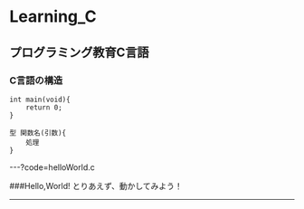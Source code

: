 # Learning_C
プログラミング教育C言語
---
### C言語の構造
```
int main(void){
    return 0;
}
```
```
型 関数名(引数){
    処理
}
```
---?code=helloWorld.c

###Hello,World!
とりあえず、動かしてみよう！

---
